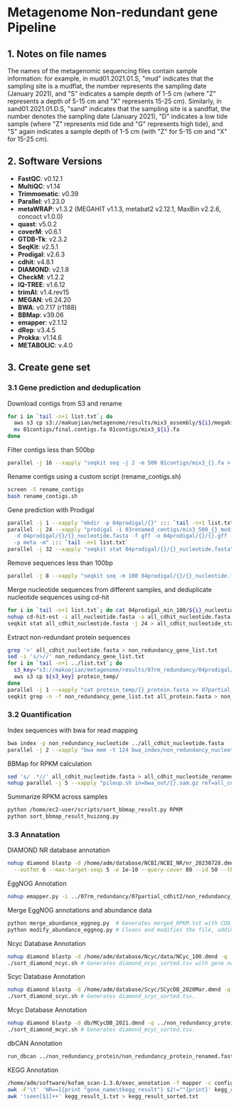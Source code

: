 # Metagenome Non-redundant gene Pipeline

## 1. Notes on file names

The names of the metagenomic sequencing files contain sample information: for example, in mud01.2021.01.S, "mud" indicates that the sampling site is a mudflat, the number represents the sampling date (January 2021), and "S" indicates a sample depth of 1-5 cm (where "Z" represents a depth of 5-15 cm and "X" represents 15-25 cm). Similarly, in sand01.2021.01.D.S, "sand" indicates that the sampling site is a sandflat, the number denotes the sampling date (January 2021), "D" indicates a low tide sample (where "Z" represents mid tide and "G" represents high tide), and "S" again indicates a sample depth of 1-5 cm (with "Z" for 5-15 cm and "X" for 15-25 cm).

## 2. Software Versions

- **FastQC**: v0.12.1
- **MultiQC**: v1.14
- **Trimmomatic**: v0.39
- **Parallel**: v1.23.0
- **metaWRAP**: v1.3.2 (MEGAHIT v1.1.3, metabat2 v2.12.1, MaxBin v2.2.6, concoct v1.0.0)
- **quast**: v5.0.2
- **coverM**: v0.6.1
- **GTDB-Tk**: v2.3.2
- **SeqKit**: v2.5.1
- **Prodigal**: v2.6.3
- **cdhit**: v4.8.1
- **DIAMOND**: v2.1.8
- **CheckM**: v1.2.2
- **IQ-TREE**: v1.6.12
- **trimAl**: v1.4.rev15
- **MEGAN**: v6.24.20
- **BWA**: v0.7.17 (r1188)
- **BBMap**: v39.06
- **emapper**: v2.1.12
- **dRep**: v3.4.5
- **Prokka**: v1.14.6
- **METABOLIC**: v.4.0

## 3. Create gene set

### 3.1 Gene prediction and deduplication

Download contigs from S3 and rename
```sh
for i in `tail -n+1 list.txt`; do 
  aws s3 cp s3://makuojian/metagenome/results/mix3_assembly/${i}/megahit/final.contigs.fa 01contigs/
  mv 01contigs/final.contigs.fa 01contigs/mix3_${i}.fa
done
```
Filter contigs less than 500bp
```sh
parallel -j 16 --xapply "seqkit seq -j 2 -m 500 01contigs/mix3_{}.fa > 02contigs_500/mix3_500_{}.fa" ::: `tail -n+1 list.txt`
```
Rename contigs using a custom script (rename_contigs.sh)
```sh
screen -S rename_contigs
bash rename_contigs.sh
```
Gene prediction with Prodigal
```sh
parallel -j 1 --xapply "mkdir -p 04prodigal/{}" ::: `tail -n+1 list.txt`
parallel -j 24 --xapply "prodigal -i 03renamed_contigs/mix3_500_{}_modified.fa -a 04prodigal/{}/{}_protein.fasta \
  -d 04prodigal/{}/{}_nucleotide.fasta -f gff -o 04prodigal/{}/{}.gff -s 04prodigal/{}/{}_potential.stat \
  -p meta -m" ::: `tail -n+1 list.txt`
parallel -j 32 --xapply "seqkit stat 04prodigal/{}/{}_nucleotide.fasta" ::: `tail -n+1 list.txt` > prodigal_gene_stat.txt
```
Remove sequences less than 100bp
```sh
parallel -j 8 --xapply "seqkit seq -m 100 04prodigal/{}/{}_nucleotide.fasta > 04prodigal_min_100/{}_nucleotide_min_100.fasta" ::: `tail -n+1 list.txt`
```
Merge nucleotide sequences from different samples, and deduplicate nucleotide sequences using cd-hit
```sh
for i in `tail -n+1 list.txt`; do cat 04prodigal_min_100/${i}_nucleotide_min_100.fasta >> 05partial_merged/all_nucleotide.fasta; done
nohup cd-hit-est -i all_nucleotide.fasta -o all_cdhit_nucleotide.fasta -aS 0.9 -c 0.95 -G 0 -g 1 -d 0 -M 0 -T 64 > all_cdhit.log 2>&1 &
seqkit stat all_cdhit_nucleotide.fasta -j 24 > all_cdhit_nucleotide_stat.txt
```
Extract non-redundant protein sequences
```sh
grep '>' all_cdhit_nucleotide.fasta > non_redundancy_gene_list.txt
sed -i 's/>//' non_redundancy_gene_list.txt
for i in `tail -n+1 ../list.txt`; do 
  s3_key="s3://makuojian/metagenome/results/07rm_redundancy/04prodigal/${i}/${i}_protein.fasta"
  aws s3 cp ${s3_key} protein_temp/
done
parallel -j 1 --xapply "cat protein_temp/{}_protein.fasta >> 07partial_cdhit2/all_protein.fasta" ::: `tail -n+1 ../list.txt`
seqkit grep -n -f non_redundancy_gene_list.txt all_protein.fasta > non_redundancy_protein.fasta
```
### 3.2 Quantification

Index sequences with bwa for read mapping
```sh
bwa index -p non_redundancy_nucleotide ../all_cdhit_nucleotide.fasta
parallel -j 2 --xapply "bwa mem -t 124 bwa_index/non_redundancy_nucleotide ../cleandata/{}.paired.R_1.fastq ../cleandata/{}.paired.R_2.fastq | gzip -3 > bwa_out/{}.sam.gz" ::: `tail -n+1 list.txt`
```
BBMap for RPKM calculation
```sh
sed 's/ .*//' all_cdhit_nucleotide.fasta > all_cdhit_nucleotide_renamed.fasta
nohup parallel -j 5 --xapply "pileup.sh in=bwa_out/{}.sam.gz ref=all_cdhit_nucleotide_renamed.fasta out=bbmap_out/{}.coverage.txt -Xmx200g rpkm=bbmap_out/{}.rpkm.out && pigz -9 bbmap_out/{}.coverage.txt" ::: `tail -n+1 list.txt` > pileup_log.txt 2>&1 &
```
Summarize RPKM across samples
```sh
python /home/ec2-user/scripts/sort_bbmap_result.py RPKM
python sort_bbmap_result_huizong.py
```
### 3.3 Annatation

DIAMOND NR database annotation
```sh
nohup diamond blastp -d /home/adm/database/NCBI/NCBI_NR/nr_20230728.dmnd -q ../07rm_redundancy/07partial_cdhit2/non_redundancy_protein.fasta \
  --outfmt 6 --max-target-seqs 5 -e 1e-10 --query-cover 80 --id 50 --threads 100 -c 1 -b 12 -o diamond_annotation_nr.tsv > diamond_log.txt 2>&1 &
```
EggNOG Annotation
```sh
nohup emapper.py -i ../07rm_redundancy/07partial_cdhit2/non_redundancy_protein.fasta --output eggnog/protein --data_dir /home/adm/database/emapper --dmnd_db /home/adm/database/emapper/eggnog_proteins.dmnd -m diamond --seed_ortholog_evalue 1e-5 --block_size 6 --index_chunks 1 --cpu 100 > emapper_log.txt 2>&1 &
```
Merge EggNOG annotations and abundance data
```sh
python merge_abundance_eggnog.py  # Generates merged_RPKM.txt with COG_category, Description, Preferred_name, KEGG_ko columns
python modify_abundance_eggnog.py # Cleans and modifies the file, adding headers and handling empty values, outputs merged_RPKM_eggnog.txt.
```
Ncyc Database Annotation
```sh
nohup diamond blastp -d /home/adm/database/Ncyc/data/NCyc_100.dmnd -q ../non_redundancy_protein/non_redundancy_protein_renamed.fasta --outfmt 6 --max-target-seqs 1 -e 1e-10 --query-cover 80 --id 50 --threads 36 -c 1 -b 12 -o diamond_ncyc.tsv > diamond_ncyc_log.txt 2>&1 &
./sort_diamond_ncyc.sh # Generates diamond_ncyc_sorted.tsv with gene names and functions.
```
Scyc Database Annotation
```sh
nohup diamond blastp -d /home/adm/database/Scyc/SCycDB_2020Mar.dmnd -q ../non_redundancy_protein/non_redundancy_protein_renamed.fasta --outfmt 6 --max-target-seqs 1 -e 1e-10 --query-cover 80 --id 50 --threads 20 -c 1 -b 12 -o diamond_scyc.tsv > diamond_scyc_log.txt 2>&1 &
./sort_diamond_scyc.sh # Generates diamond_scyc_sorted.tsv.
```
Mcyc Database Annotation
```sh
nohup diamond blastp -d db/MCycDB_2021.dmnd -q ../non_redundancy_protein/non_redundancy_protein_renamed.fasta --outfmt 6 --max-target-seqs 1 -e 1e-10 --query-cover 80 --id 50 --threads 20 -c 1 -b 12 -o diamond_mcyc.tsv > diamond_mcyc_log.txt 2>&1 &
./sort_diamond_mcyc.sh # Generates diamond_mcyc_sorted.tsv.
```
dbCAN Annotation
```sh
run_dbcan ../non_redundancy_protein/non_redundancy_protein_renamed.fasta protein --db_dir /home/adm/database/dbcan --tools hmmer --hmm_cpu 2 --stp_cpu 2 --tf_cpu 2 --out_dir ./
```
KEGG Annotation
```sh
/home/adm/software/kofam_scan-1.3.0/exec_annotation -f mapper -c config.yml --tmp-dir tmp_{} -E 1e-5 --cpu 8 ../non_redundancy_protein/non_redundancy_protein_renamed.fasta -o kegg_result_merged.txt
awk -F'\t' 'NR==1{print "gene_name\tkegg_result"} $2!=""{print}' kegg_result_merged.txt > kegg_result_1.txt
awk '!seen[$1]++' kegg_result_1.txt > kegg_result_sorted.txt
```
